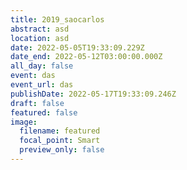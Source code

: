 ```yaml
---
title: 2019_saocarlos
abstract: asd
location: asd
date: 2022-05-05T19:33:09.229Z
date_end: 2022-05-12T03:00:00.000Z
all_day: false
event: das
event_url: das
publishDate: 2022-05-17T19:33:09.246Z
draft: false
featured: false
image:
  filename: featured
  focal_point: Smart
  preview_only: false
---
```

